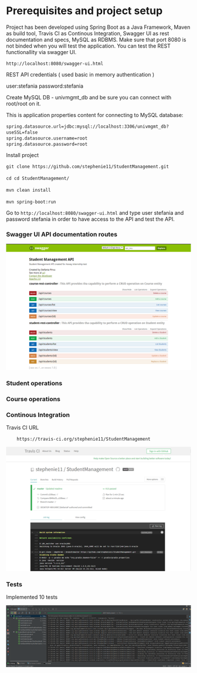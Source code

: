 # Prerequisites and project setup

Project has been developed using Spring Boot as a Java Framework, Maven as build tool, Travis CI as Continous Integration, Swagger UI as rest documentation and specs,
MySQL as RDBMS. Make sure that port 8080 is not binded when you will test the application. You can test the REST functionallity via swagger UI.

```
http://localhost:8080/swagger-ui.html
```

REST API credentials ( used basic in memory authentication )

user:stefania
password:stefania

Create MySQL DB - univmgmt_db and be sure you can connect with root/root on it.


This is application properties content for connecting to MySQL database:

```
spring.datasource.url=jdbc:mysql://localhost:3306/univmgmt_db?useSSL=false
spring.datasource.username=root
spring.datasource.password=root
```

Install project

```
git clone https://github.com/stephenie11/StudentManagement.git

cd cd StudentManagement/

mvn clean install

mvn spring-boot:run

```

Go to ```http://localhost:8080/swagger-ui.html``` and type user stefania and password stefania in order to have access to the API and test the API.

### Swagger UI API documentation routes

![swagger-ui](img/swagger-ui.png)

### Student operations

### Course operations

### Continous Integration

Travis CI URL 

```
    https://travis-ci.org/stephenie11/StudentManagement
```

![continous-integration](img/continous-integration.png)

### Tests 

Implemented 10 tests

![tests](img/tests.png)